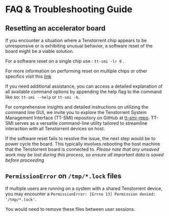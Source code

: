 # FAQ & Troubleshooting Guide

## Resetting an accelerator board

If you encounter a situation where a Tenstorrent chip appears to be unresponsive or is exhibiting unusual behavior, a software reset of the board might be a viable solution.


For a software reset on a single chip use : `tt-smi -lr 0` .

For more information on performing reset on multiple chips or other specifics visit this [link](https://github.com/tenstorrent/tt-smi?tab=readme-ov-file#resets:~:text=on%20the%20footer.-,Resets,-Another%20feature%20of)

If you need additional assistance, you can access a detailed explanation of all available command options by appending the help flag to the command like so: `tt-smi --help` or `tt-smi -h`.

For comprehensive insights and detailed instructions on utilizing the command line GUI, we invite you to explore the Tenstorrent System Management Interface (TT-SMI) repository on GitHub at [tt-smi-repo](https://github.com/tenstorrent/tt-smi). TT-SMI serves as a versatile command-line utility tailored to streamline interaction with all Tenstorrent devices on host.

If the software reset fails to resolve the issue, the next step would be to power cycle the board. This typically involves rebooting the host machine that the Tenstorrent board is connected to. 
*Please note that any unsaved work may be lost during this process, so ensure all important data is saved before proceeding*

## `PermissionError` on `/tmp/*.lock` files

If multiple users are running on a system with a shared Tenstorrent device,
you may encounter a `PermissionError: [Errno 13] Permission denied: '/tmp/*.lock'`.

You would need to remove these files between user sessions.
